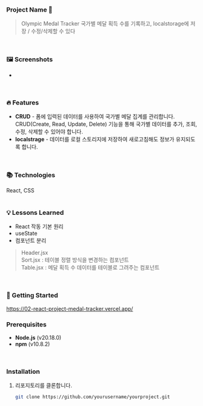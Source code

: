 ### Project Name 🎉
> Olympic Medal Tracker
> 국가별 메달 획득 수를 기록하고, localstorage에 저장 / 수정/삭제할 수 있다
<br>

### 🖼️ Screenshots
-
<br>



### 🔥 Features
- **CRUD** - 폼에 입력된 데이터를 사용하여 국가별 메달 집계를 관리합니다. CRUD(Create, Read, Update, Delete) 기능을 통해 국가별 데이터를 추가, 조회, 수정, 삭제할 수 있어야 합니다.
- **localstrage** - 데이터를 로컬 스토리지에 저장하여 새로고침해도 정보가 유지되도록 합니다.
<br>

### 📚 Technologies
React, CSS
<br>
<br>

### 💡 Lessons Learned
- React 작동 기본 원리
- useState
- 컴포넌트 분리
 > Header.jsx <br>
 > Sort.jsx : 테이블 정렬 방식을 변경하는 컴포넌트 <br>
 > Table.jsx : 메달 획득 수 데이터를 테이블로 그려주는 컴포넌트
<br>


### 🚀 Getting Started
https://02-react-project-medal-tracker.vercel.app/
<br>



### Prerequisites
- **Node.js** (v20.18.0)
- **npm** (v10.8.2)
<br>


### Installation
1. 리포지토리를 클론합니다.
   ```bash
   git clone https://github.com/yourusername/yourproject.git

